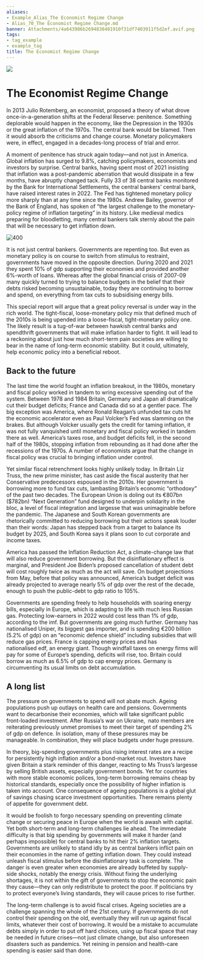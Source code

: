 ```yaml
---
aliases:
- Example_Alias_The Economist Regime Change
- Alias_70_The Economist Regime Change.md
banner: Attachments/4a643986b2694830401910f31df7403911f5d2ef.avif.png
tags:
- tag_example
- example_tag
title: The Economist Regime Change
---
```





![](4a643986b2694830401910f31df7403911f5d2ef.avif.png)

# The Economist Regime Change

In 2013 Julio Rotemberg,  an economist,  proposed a theory of what drove once-in-a-generation shifts at the Federal Reserve: penitence. Something deplorable would happen in the economy,  like the Depression in the 1930s or the great inflation of the 1970s. The central bank would be blamed. Then it would absorb the criticisms and change course. Monetary policymakers were,  in effect,  engaged in a decades-long process of trial and error. 

A moment of penitence has struck again today—and not just in America. Global inflation has surged to 9.8%,  catching policymakers,  economists and investors by surprise. Central banks,  having spent most of 2021 insisting that inflation was a post-pandemic aberration that would dissipate in a few months,  have abruptly changed tack. Fully 33 of 38 central banks monitored by the Bank for International Settlements,  the central bankers’ central bank,  have raised interest rates in 2022. The Fed has tightened monetary policy more sharply than at any time since the 1980s. Andrew Bailey,  governor of the Bank of England,  has spoken of “the largest challenge to the monetary-policy regime of inflation targeting” in its history. Like medieval medics preparing for bloodletting,  many central bankers talk sternly about the pain that will be necessary to get inflation down.

 ![400](https://archive.is/CRuvE/62a004e64bb20767486a0a2e31a53a612103230f.avif)

It is not just central bankers. Governments are repenting too. But even as monetary policy is on course to switch from stimulus to restraint,  governments have moved in the opposite direction. During 2020 and 2021 they spent 10% of gdp supporting their economies and provided another 6%-worth of loans. Whereas after the global financial crisis of 2007-09 many quickly turned to trying to balance budgets in the belief that their debts risked becoming unsustainable,  today they are continuing to borrow and spend,  on everything from tax cuts to subsidising energy bills.

This special report will argue that a great policy reversal is under way in the rich world. The tight-fiscal,  loose-monetary policy mix that defined much of the 2010s is being upended into a loose-fiscal,  tight-monetary policy one. The likely result is a tug-of-war between hawkish central banks and spendthrift governments that will make inflation harder to fight. It will lead to a reckoning about just how much short-term pain societies are willing to bear in the name of long-term economic stability. But it could,  ultimately,  help economic policy into a beneficial reboot.

## Back to the future

The last time the world fought an inflation breakout,  in the 1980s,  monetary and fiscal policy worked in tandem to wring excessive spending out of the system. Between 1978 and 1984 Britain,  Germany and Japan all dramatically cut their budget deficits; France and Canada did so at a gentler pace. The big exception was America,  where Ronald Reagan’s unfunded tax cuts hit the economic accelerator even as Paul Volcker’s Fed was slamming on the brakes. But although Volcker usually gets the credit for taming inflation,  it was not fully vanquished until monetary and fiscal policy worked in tandem there as well. America’s taxes rose,  and budget deficits fell,  in the second half of the 1980s,  stopping inflation from rebounding as it had done after the recessions of the 1970s. A number of economists argue that the change in fiscal policy was crucial to bringing inflation under control.

Yet similar fiscal retrenchment looks highly unlikely today. In Britain Liz Truss,  the new prime minister,  has cast aside the fiscal austerity that her Conservative predecessors espoused in the 2010s. Her government is borrowing more to fund tax cuts,  lambasting Britain’s economic “orthodoxy” of the past two decades. The European Union is doling out its €807bn ($782bn) “Next Generation” fund designed to underpin solidarity in the bloc,  a level of fiscal integration and largesse that was unimaginable before the pandemic. The Japanese and South Korean governments are rhetorically committed to reducing borrowing but their actions speak louder than their words: Japan has stepped back from a target to balance its budget by 2025,  and South Korea says it plans soon to cut corporate and income taxes.

America has passed the Inflation Reduction Act,  a climate-change law that will also reduce government borrowing. But the disinflationary effect is marginal,  and President Joe Biden’s proposed cancellation of student debt will cost roughly twice as much as the act will save. On budget projections from May,  before that policy was announced,  America’s budget deficit was already projected to average nearly 5% of gdp over the rest of the decade,  enough to push the public-debt to gdp ratio to 105%.

Governments are spending freely to help households with soaring energy bills,  especially in Europe,  which is adapting to life with much less Russian gas. Protecting low-earners in 2022 would cost less than 1% of gdp,  according to the imf. But governments are going much further. Germany has nationalised Uniper,  its biggest gas importer,  and is spending €200 billion (5.2% of gdp) on an “economic defence shield” including subsidies that will reduce gas prices. France is capping energy prices and has nationalised edf,  an energy giant. Though windfall taxes on energy firms will pay for some of Europe’s spending,  deficits will rise,  too. Britain could borrow as much as 6.5% of gdp to cap energy prices. Germany is circumventing its usual limits on debt accumulation. 

## A long list

The pressure on governments to spend will not abate much. Ageing populations push up outlays on health care and pensions. Governments want to decarbonise their economies,  which will take significant public front-loaded investment. After Russia’s war on Ukraine,     nato members are reiterating previously unmet promises to meet their target of spending 2% of gdp on defence. In isolation,  many of these pressures may be manageable. In combination,  they will place budgets under huge pressure.

In theory,  big-spending governments plus rising interest rates are a recipe for persistently high inflation and/or a bond-market rout. Investors have given Britain a stark reminder of this danger,  reacting to Ms Truss’s largesse by selling British assets,  especially government bonds. Yet for countries with more stable economic polices,  long-term borrowing remains cheap by historical standards,  especially once the possibility of higher inflation is taken into account. One consequence of ageing populations is a global glut of savings chasing scarce investment opportunities. There remains plenty of appetite for government debt. 

It would be foolish to forgo necessary spending on preventing climate change or securing peace in Europe when the world is awash with capital. Yet both short-term and long-term challenges lie ahead. The immediate difficulty is that big spending by governments will make it harder (and perhaps impossible) for central banks to hit their 2% inflation targets. Governments are unlikely to stand idly by as central bankers inflict pain on their economies in the name of getting inflation down. They could instead unleash fiscal stimulus before the disinflationary task is complete. The danger is even greater when economies are already buffeted by supply-side shocks,  notably the energy crisis. Without fixing the underlying shortages,  it is not within the gift of governments to stop the economic pain they cause—they can only redistribute to protect the poor. If politicians try to protect everyone’s living standards,  they will cause prices to rise further.

The long-term challenge is to avoid fiscal crises. Ageing societies are a challenge spanning the whole of the 21st century. If governments do not control their spending on the old,  eventually they will run up against fiscal limits,  whatever their cost of borrowing. It would be a mistake to accumulate debts simply in order to put off hard choices,  using up fiscal space that may be needed in future crises—not just climate change,  but also unforeseen disasters such as pandemics. Yet reining in pension and health-care spending is easier said than done.